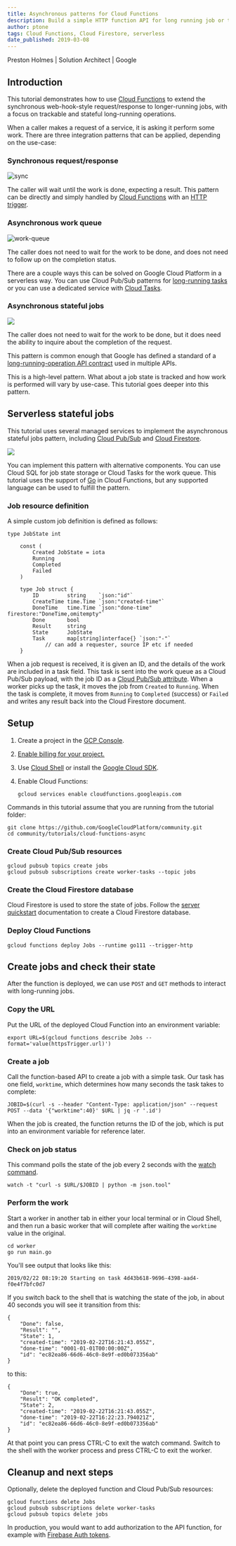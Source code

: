 ```yaml
---
title: Asynchronous patterns for Cloud Functions
description: Build a simple HTTP function API for long running job or tasks.
author: ptone
tags: Cloud Functions, Cloud Firestore, serverless
date_published: 2019-03-08
---
```


Preston Holmes | Solution Architect | Google

<!-- diagram sources: https://docs.google.com/presentation/d/1s01eqo3YUKiskJwSESW-T17IeUQf3DLCT_lvuAV7CwM/edit#slide=id.g4fb0d7b3af_0_0 -->

## Introduction

This tutorial demonstrates how to use [Cloud Functions](https://cloud.google.com/functions/) to extend the synchronous
web-hook-style request/response to longer-running jobs, with a focus on trackable and stateful long-running operations.

When a caller makes a request of a service, it is asking it perform some work. There are three integration patterns that
can be applied, depending on the use-case:

### Synchronous request/response
![sync](https://storage.googleapis.com/gcp-community/tutorials/cloud-functions-async/sync-request.png)

The caller will wait until the work is done, expecting a result. This pattern can be directly and simply handled
by [Cloud Functions](https://cloud.google.com/functions/) with
an [HTTP trigger](https://cloud.google.com/functions/docs/calling/http).

### Asynchronous work queue
![work-queue](https://storage.googleapis.com/gcp-community/tutorials/cloud-functions-async/work-queue.png)

The caller does not need to wait for the work to be done, and does not need to follow up on the completion status.

There are a couple ways this can be solved on Google Cloud Platform in a serverless way. You can use Cloud Pub/Sub
patterns for [long-running tasks](https://cloud.google.com/solutions/using-cloud-pub-sub-long-running-tasks) or you
can use a dedicated service with [Cloud Tasks](https://cloud.google.com/tasks/).

### Asynchronous stateful jobs
![](https://storage.googleapis.com/gcp-community/tutorials/cloud-functions-async/stateful-job.png)

The caller does not need to wait for the work to be done, but it does need the ability to inquire about the completion
of the request.

This pattern is common enough that Google has defined a standard of a [long-running-operation API contract](https://github.com/googleapis/googleapis/tree/master/google/longrunning) used in multiple APIs.

This is a high-level pattern. What about a job state is tracked and how work is performed will vary by use-case.
This tutorial goes deeper into this pattern.

## Serverless stateful jobs

This tutorial uses several managed services to implement the asynchronous stateful jobs pattern,
including [Cloud Pub/Sub](https://cloud.google.com/pubsub/) and [Cloud Firestore](https://cloud.google.com/firestore/).

![](https://storage.googleapis.com/gcp-community/tutorials/cloud-functions-async/arch.png)

You can implement this pattern with alternative components. You can use Cloud SQL for job state storage or Cloud
Tasks for the work queue. This tutorial uses the support of [Go](https://golang.org/) in Cloud Functions, but any
supported language can be used to fulfill the pattern.

### Job resource definition

A simple custom job definition is defined as follows:

    type JobState int

        const (
            Created JobState = iota
            Running
            Completed
            Failed
        )
	
        type Job struct {
            ID         string    `json:"id"`
            CreateTime time.Time `json:"created-time"`
            DoneTime   time.Time `json:"done-time" firestore:"DoneTime,omitempty"`
            Done       bool
            Result     string
            State      JobState
            Task       map[string]interface{} `json:"-"`
                // can add a requester, source IP etc if needed
        }

When a job request is received, it is given an ID, and the details of the work are included in a task field.
This task is sent into the work queue as a Cloud Pub/Sub payload, with the job ID as a
[Cloud Pub/Sub attribute](https://cloud.google.com/pubsub/docs/publisher#custom-attributes). When a worker picks up
the task, it moves the job from `Created` to `Running`. When the task is complete, it moves from `Running` to `Completed`
(success) or `Failed` and writes any result back into the Cloud Firestore document.

## Setup

1.  Create a project in the [GCP Console][console].
1.  [Enable billing for your project.](https://cloud.google.com/billing/docs/how-to/modify-project)
1.  Use [Cloud Shell][shell] or install the [Google Cloud SDK][sdk].
1.  Enable Cloud Functions:

        gcloud services enable cloudfunctions.googleapis.com

[console]: https://console.cloud.google.com/
[shell]: https://cloud.google.com/shell/
[sdk]: https://cloud.google.com/sdk/

Commands in this tutorial assume that you are running from the tutorial folder:

    git clone https://github.com/GoogleCloudPlatform/community.git
    cd community/tutorials/cloud-functions-async

### Create Cloud Pub/Sub resources

    gcloud pubsub topics create jobs
    gcloud pubsub subscriptions create worker-tasks --topic jobs

### Create the Cloud Firestore database

Cloud Firestore is used to store the state of jobs. Follow the
[server quickstart](https://cloud.google.com/firestore/docs/quickstart-servers) documentation to create a
Cloud Firestore database.

### Deploy Cloud Functions

    gcloud functions deploy Jobs --runtime go111 --trigger-http

## Create jobs and check their state

After the function is deployed, we can use `POST` and `GET` methods to interact with long-running jobs.

### Copy the URL

Put the URL of the deployed Cloud Function into an environment variable:

    export URL=$(gcloud functions describe Jobs --format='value(httpsTrigger.url)')

### Create a job

Call the function-based API to create a job with a simple task. Our task has one field, `worktime`, which
determines how many seconds the task takes to complete:

    JOBID=$(curl -s --header "Content-Type: application/json" --request POST --data '{"worktime":40}' $URL | jq -r '.id')

When the job is created, the function returns the ID of the job, which is put into an environment variable for
reference later.

### Check on job status

This command polls the state of the job every 2 seconds with the [watch command](https://linux.die.net/man/1/watch).

	watch -t "curl -s $URL/$JOBID | python -m json.tool"

### Perform the work

Start a worker in another tab in either your local terminal or in Cloud Shell, and then run a basic worker that will 
complete after waiting the `worktime` value in the original.

    cd worker
    go run main.go

You'll see output that looks like this:

    2019/02/22 08:19:20 Starting on task 4d43b618-9696-4398-aad4-f0e4f7bfc0d7

If you switch back to the shell that is watching the state of the job, in about 40 seconds you will see it transition
from this:

    {
        "Done": false,
        "Result": "",
        "State": 1,
        "created-time": "2019-02-22T16:21:43.055Z",
        "done-time": "0001-01-01T00:00:00Z",
        "id": "ec82ea86-66d6-46c0-8e9f-ed0b073356ab"
    }

to this:

    {
        "Done": true,
        "Result": "OK completed",
        "State": 2,
        "created-time": "2019-02-22T16:21:43.055Z",
        "done-time": "2019-02-22T16:22:23.794021Z",
        "id": "ec82ea86-66d6-46c0-8e9f-ed0b073356ab"
    }


At that point you can press CTRL-C to exit the watch command. Switch to the shell with the worker process
and press CTRL-C to exit the worker.

## Cleanup and next steps

Optionally, delete the deployed function and Cloud Pub/Sub resources:

	gcloud functions delete Jobs
	gcloud pubsub subscriptions delete worker-tasks
	gcloud pubsub topics delete jobs

In production, you would want to add authorization to the API function, for example
with [Firebase Auth tokens](https://github.com/firebase/functions-samples/tree/master/authorized-https-endpoint).
